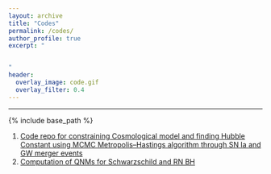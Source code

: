 ```yaml
---
layout: archive
title: "Codes"
permalink: /codes/
author_profile: true
excerpt: " 


"
header:
  overlay_image: code.gif
  overlay_filter: 0.4
---
```

---

{% include base_path %}

1. [Code repo for constraining Cosmological model and finding Hubble Constant using MCMC Metropolis–Hastings algorithm through SN Ia and GW merger events](https://github.com/AshleyChraya/HubbleConstant-ConstraintsForVCG)
2. [Computation of QNMs for Schwarzschild and RN BH](https://github.com/AshleyChraya/QNM_Vritika)